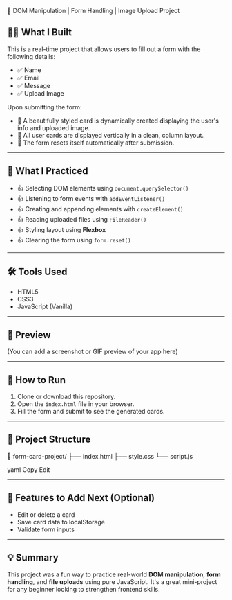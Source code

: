 📝 DOM Manipulation | Form Handling | Image Upload Project

## 👩‍💻 What I Built

This is a real-time project that allows users to fill out a form with the following details:
- ✅ Name
- ✅ Email
- ✅ Message
- ✅ Upload Image

Upon submitting the form:
- 📌 A beautifully styled card is dynamically created displaying the user's info and uploaded image.
- 📌 All user cards are displayed vertically in a clean, column layout.
- 📌 The form resets itself automatically after submission.

---

## 🧠 What I Practiced

- 👍 Selecting DOM elements using `document.querySelector()`
- 👍 Listening to form events with `addEventListener()`
- 👍 Creating and appending elements with `createElement()`
- 👍 Reading uploaded files using `FileReader()`
- 👍 Styling layout using **Flexbox**
- 👍 Clearing the form using `form.reset()`

---

## 🛠️ Tools Used

- HTML5
- CSS3
- JavaScript (Vanilla)

---

## 📸 Preview

(You can add a screenshot or GIF preview of your app here)

---

## 🚀 How to Run

1. Clone or download this repository.
2. Open the `index.html` file in your browser.
3. Fill the form and submit to see the generated cards.

---

## 📂 Project Structure

📁 form-card-project/
├── index.html
├── style.css
└── script.js

yaml
Copy
Edit

---

## 🙌 Features to Add Next (Optional)

- Edit or delete a card
- Save card data to localStorage
- Validate form inputs

---

## 💡 Summary

This project was a fun way to practice real-world **DOM manipulation**, **form handling**, and **file uploads** using pure JavaScript. It's a great mini-project for any beginner looking to strengthen frontend skills.
